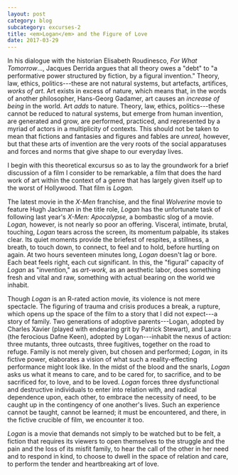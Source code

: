 ```yaml
---
layout: post
category: blog
subcategory: excurses-2
title: <em>Logan</em> and the Figure of Love
date: 2017-03-29
---
```


In his dialogue with the historian Elisabeth Roudinesco, *For What Tomorrow*\..., Jacques Derrida argues that all theory owes a "debt" to "a performative power structured by fiction, by a figural invention." Theory, law, ethics, politics---these are not natural systems, but artefacts, artifices, *works of art*. Art exists in excess of nature, which means that, in the words of another philosopher, Hans-Georg Gadamer, art causes an *increase of being* in the world. Art *adds* to nature. Theory, law, ethics, politics---these cannot be reduced to natural systems, but emerge from human invention, are generated and grow, are performed, practiced, and represented by a myriad of actors in a multiplicity of contexts. This should not be taken to mean that fictions and fantasies and figures and fables are *unreal,* however, but that these arts of invention are the very roots of the social apparatuses and forces and norms that give shape to our everyday lives.

I begin with this theoretical excursus so as to lay the groundwork for a brief discussion of a film I consider to be remarkable, a film that does the hard work of art within the context of a genre that has largely given itself up to the worst of Hollywood. That film is *Logan.*

The latest movie in the *X-Men* franchise, and the final *Wolverine* movie to feature Hugh Jackman in the title role, *Logan* has the unfortunate task of following last year's *X-Men: Apocalypse,* a bombastic slog of a movie. *Logan,* however, is not nearly so poor an offering. Visceral, intimate, brutal, touching, *Logan* tears across the screen, its momentum palpable, its stakes clear. Its quiet moments provide the briefest of respites, a stillness, a breath, to touch down, to connect, to feel and to hold, before hurtling on again. At two hours seventeen minutes long, *Logan* doesn't lag or bore. Each beat feels right, each cut significant. In this, the "figural" capacity of *Logan* as "invention," as *art-work,* as an aesthetic labor, does something fresh and vital and raw, something with actual bearing on the world we inhabit.

Though *Logan* is an R-rated action movie, its violence is not mere spectacle. The figuring of trauma and crisis produces a break, a rupture, which opens up the space of the film to a story that I did not expect---a story of family. Two generations of adoptive parents---Logan, adopted by Charles Xavier (played with endearing grit by Patrick Stewart), and Laura (the ferocious Dafne Keen), adopted by Logan---inhabit the nexus of action: three mutants, three outcasts, three fugitives, together on the road to refuge. Family is not merely given, but chosen and performed; *Logan,* in its fictive power, elaborates a vision of what such a reality-effecting performance might look like. In the midst of the blood and the snarls, *Logan* asks us what it means to care, and to be cared for, to sacrifice, and to be sacrificed for, to love, and to be loved. *Logan* forces three dysfunctional and destructive individuals to enter into relation with, and radical dependence upon, each other, to embrace the necessity of need, to be caught up in the contingency of one another's lives. Such an experience cannot be taught, cannot be learned; it must be encountered, and there, in the fictive crucible of film, we encounter it too.

*Logan* is a movie that demands not simply to be watched but to be felt, a fiction that requires its viewers to open themselves to the struggle and the pain and the loss of its misfit family, to hear the call of the other in her need and to respond in kind, to choose to dwell in the space of relation and care, to perform the tender and heartbreaking art of love.
